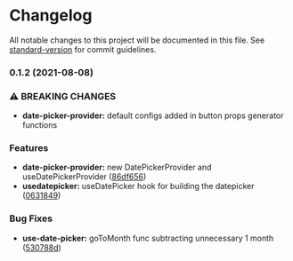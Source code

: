 # Changelog

All notable changes to this project will be documented in this file. See [standard-version](https://github.com/conventional-changelog/standard-version) for commit guidelines.

### 0.1.2 (2021-08-08)


### ⚠ BREAKING CHANGES

* **date-picker-provider:** default configs added in button props generator functions

### Features

* **date-picker-provider:** new DatePickerProvider and useDatePickerProvider ([86df656](https://github.com/wai-lin/react-hook-pickers/commit/86df656a8ade6a4871ab5df074bbe845005c8e38))
* **usedatepicker:** useDatePicker hook for building the datepicker ([0631849](https://github.com/wai-lin/react-hook-pickers/commit/0631849fa2b9fd7053bcf6d447052d04f989d880))


### Bug Fixes

* **use-date-picker:** goToMonth func subtracting unnecessary 1 month ([530788d](https://github.com/wai-lin/react-hook-pickers/commit/530788d0b673034538317e670e880b050f1e7cc2))

